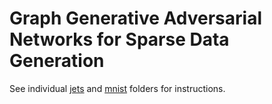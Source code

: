 # Graph Generative Adversarial Networks for Sparse Data Generation

See individual [jets](jets) and [mnist](mnist) folders for instructions. 
